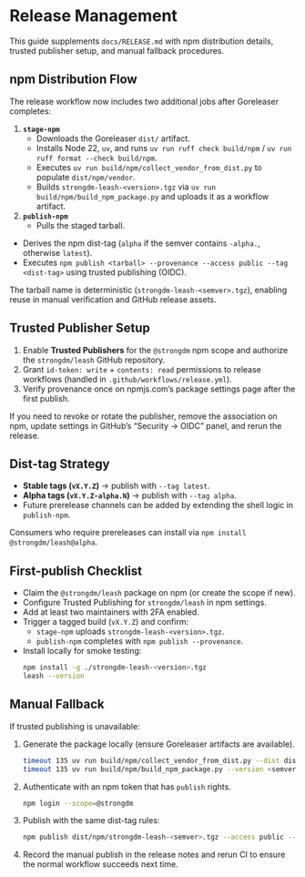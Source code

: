 # Release Management

This guide supplements `docs/RELEASE.md` with npm distribution details, trusted publisher setup, and manual fallback procedures.

## npm Distribution Flow

The release workflow now includes two additional jobs after Goreleaser completes:

1. **`stage-npm`**  
   - Downloads the Goreleaser `dist/` artifact.  
   - Installs Node 22, `uv`, and runs `uv run ruff check build/npm` / `uv run ruff format --check build/npm`.  
   - Executes `uv run build/npm/collect_vendor_from_dist.py` to populate `dist/npm/vendor`.  
   - Builds `strongdm-leash-<version>.tgz` via `uv run build/npm/build_npm_package.py` and uploads it as a workflow artifact.
2. **`publish-npm`**  
   - Pulls the staged tarball.  
  - Derives the npm dist-tag (`alpha` if the semver contains `-alpha.`, otherwise `latest`).  
   - Executes `npm publish <tarball> --provenance --access public --tag <dist-tag>` using trusted publishing (OIDC).

The tarball name is deterministic (`strongdm-leash-<semver>.tgz`), enabling reuse in manual verification and GitHub release assets.

## Trusted Publisher Setup

1. Enable **Trusted Publishers** for the `@strongdm` npm scope and authorize the `strongdm/leash` GitHub repository.  
2. Grant `id-token: write` + `contents: read` permissions to release workflows (handled in `.github/workflows/release.yml`).  
3. Verify provenance once on npmjs.com’s package settings page after the first publish.

If you need to revoke or rotate the publisher, remove the association on npm, update settings in GitHub’s “Security → OIDC” panel, and rerun the release.

## Dist-tag Strategy

- **Stable tags (`vX.Y.Z`)** → publish with `--tag latest`.  
- **Alpha tags (`vX.Y.Z-alpha.N`)** → publish with `--tag alpha`.  
- Future prerelease channels can be added by extending the shell logic in `publish-npm`.

Consumers who require prereleases can install via `npm install @strongdm/leash@alpha`.

## First-publish Checklist

- Claim the `@strongdm/leash` package on npm (or create the scope if new).  
- Configure Trusted Publishing for `strongdm/leash` in npm settings.  
- Add at least two maintainers with 2FA enabled.  
- Trigger a tagged build (`vX.Y.Z`) and confirm:
  - `stage-npm` uploads `strongdm-leash-<version>.tgz`.  
  - `publish-npm` completes with `npm publish --provenance`.  
- Install locally for smoke testing:  
  ```bash
  npm install -g ./strongdm-leash-<version>.tgz
  leash --version
  ```

## Manual Fallback

If trusted publishing is unavailable:

1. Generate the package locally (ensure Goreleaser artifacts are available).
   ```bash
   timeout 135 uv run build/npm/collect_vendor_from_dist.py --dist dist --out dist/npm/vendor --force
   timeout 135 uv run build/npm/build_npm_package.py --version <semver> --vendor dist/npm/vendor --out dist/npm --stage dist/npm/stage --force
   ```
2. Authenticate with an npm token that has `publish` rights.
   ```bash
   npm login --scope=@strongdm
   ```
3. Publish with the same dist-tag rules:
   ```bash
   npm publish dist/npm/strongdm-leash-<semver>.tgz --access public --tag <alpha|latest>
   ```
4. Record the manual publish in the release notes and rerun CI to ensure the normal workflow succeeds next time.
